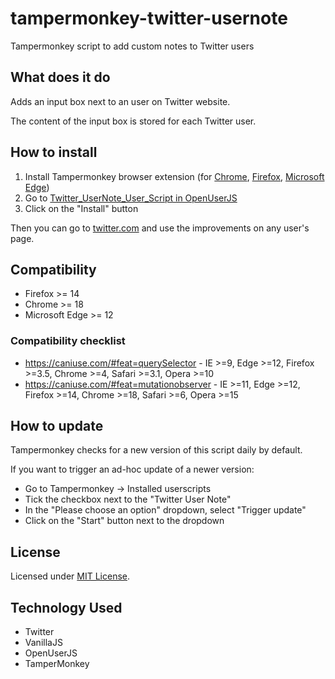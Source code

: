 # tampermonkey-twitter-usernote

Tampermonkey script to add custom notes to Twitter users

## What does it do

Adds an input box next to an user on Twitter website.

The content of the input box is stored for each Twitter user.

## How to install

1. Install Tampermonkey browser extension (for [Chrome](https://chrome.google.com/webstore/detail/tampermonkey/dhdgffkkebhmkfjojejmpbldmpobfkfo?hl=en), [Firefox](https://addons.mozilla.org/en-US/firefox/addon/tampermonkey/), [Microsoft Edge](https://www.microsoft.com/store/apps/9NBLGGH5162S))
2. Go to [Twitter_UserNote_User_Script in OpenUserJS](https://openuserjs.org/scripts/mirogta/Twitter_UserNote_User_Script)
3. Click on the "Install" button

Then you can go to [twitter.com](https://twitter.com) and use the improvements on any user's page.

## Compatibility

* Firefox >= 14
* Chrome >= 18
* Microsoft Edge >= 12

### Compatibility checklist

* https://caniuse.com/#feat=querySelector - IE >=9, Edge >=12, Firefox >=3.5, Chrome >=4, Safari >=3.1, Opera >=10
* https://caniuse.com/#feat=mutationobserver - IE >=11, Edge >=12, Firefox >=14, Chrome >=18, Safari >=6, Opera >=15

## How to update

Tampermonkey checks for a new version of this script daily by default.

If you want to trigger an ad-hoc update of a newer version:

* Go to Tampermonkey -> Installed userscripts
* Tick the checkbox next to the "Twitter User Note"
* In the "Please choose an option" dropdown, select "Trigger update"
* Click on the "Start" button next to the dropdown

## License

Licensed under [MIT License](./LICENSE).

## Technology Used

* Twitter
* VanillaJS
* OpenUserJS
* TamperMonkey
